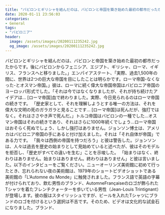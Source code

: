 ```yaml
---
title: "バビロンとギリシャを結んだのは、バビロンと帝国を築き始めた最初の都市だったからです。"
date: 2020-01-11 23:56:03
categories:
- General
tags:
- "バビロニア"
header:
  image: /assets/images/20200111235242.jpg
  og_image: /assets/images/20200111235242.jpg
---
```


バビロンとギリシャを結んだのは、バビロンと帝国を築き始めた最初の都市だったからです。後にバビロンからフェニシア、エジプト、ギリシャ、ローマ、イギリス、フランスへと移りました。」エンパイアステート、「実際、過去1,500年の間に、世界は2つの巨大な帝国を目にしたことは明らかです。ローマ帝国-なくなった-とオスマン帝国。」彼は、ローマに続く偉大な帝国帝国はバビロニア帝国のヨーロッパ形式でした。「それは今ではなくなりましたが、それが持ち続けたアイデアは... [ローマ帝国]血で終わりました。実際、今日見られるのはローマ帝国の続きです。 「歴史家として、それを理解しようとする唯一の方法は、それを偉大な文明の死のガラガラと見ることです... [ローマ帝国]は死んだが、強打ではなく。それはささやき声で死んだ。」トルコ帝国はバビロンの一種でした…オスマン帝国はそれの続きであり、それはさらに1000年続くでしょう…ローマ帝国はおそらく死ぬでしょう、しかし強打はありません。ジョンソン博士は、アメリカはバビロニア帝国の手にあると付け加えました。それは「それ自体が帝国」である力です。 「我々は西側の帝国を持つだろう」と彼は警告した。ジョンソンは、人々は過去を歴史の始まりとして見始めていると述べたが、彼はそのモデルを拒否し、「歴史がすべての違いを生む」ことを示唆した。 「始まりはなく、終わりはありません。始まりはありません。終わりはありません」と彼は言いました。以下のインタビューをご覧ください。ニューオーリンズ美術館に初めて行ったとき、忘れられない夜の美術館は、1979年のショートビデオショットである美術館の「L&#39;Automne du Monde」に触発されました。フランス語で英語の字幕が付けられており、飲む男性のブランド、AutomneFrançaiseのロゴが飾られたTシャツを着たフレンチクォーターを歩いている男性（Jean-Louis Trintignant）が登場します。彼の服はスタイリッシュですが、ビールを入れたTシャツにブランドのロゴを付けるという選択は不吉です。そのため、ビデオは文化的な試金石になりました。ブランド、
